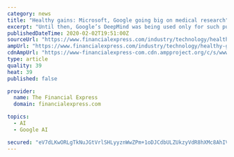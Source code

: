 ```yaml
---
category: news
title: "Healthy gains: Microsoft, Google going big on medical research"
excerpt: "Until then, Google’s DeepMind was being used only for such purposes. But Google’s paper changed the dynamics. Not only did the company realise the potential of artificial intelligence and machine learning in research, it also spurred others to try out new fields in AI development. That is one of the reasons that AI has grown to become one ..."
publishedDateTime: 2020-02-02T19:51:00Z
sourceUrl: "https://www.financialexpress.com/industry/technology/healthy-gains-microsoft-google-going-big-on-medical-research/1853104/"
ampUrl: "https://www.financialexpress.com/industry/technology/healthy-gains-microsoft-google-going-big-on-medical-research/1853104/lite/"
cdnAmpUrl: "https://www-financialexpress-com.cdn.ampproject.org/c/s/www.financialexpress.com/industry/technology/healthy-gains-microsoft-google-going-big-on-medical-research/1853104/lite/"
type: article
quality: 39
heat: 39
published: false

provider:
  name: The Financial Express
  domain: financialexpress.com

topics:
  - AI
  - Google AI

secured: "eV7dLKwORLgTkNuJGtVrlSHLyyznWwZPm+1oDJCdbULZUkzyVdR8hXMc8AhIVfLGeho6HWC02YPt8QdPVJuNbbBeS5Q4qxxuISzZf99dZ73sqM+twNR9jcUwGr0+V6RCBI8NcCb3OfMOC/T529U8KKVKUst9BXzP4o+D3/NiQJbMNt3ylLJKdDUkJvbilvHH69QyhuX9GwdQeM5uvhjxcVFe/07k6oRUS8l8K0/9cmRdNLhDKzXwW3PBcs9u5rGVdC0hwz3kAonokWtYKfxpfmLBKPMaxiYqNfd9cKLethKB+s2UAR8eyVSlXhInBeHMT1ZpnE1/H5hA+gjAz4kaBCjDgkW0/bTxd4CdKewjJ2FQyijNOEa8ObSm3p7SqF3IKtnPshv5vWz4O0qSMAxdVZftbuGJJprjyR2kiaX3zgTAMWNSQ8gdptRe1dwelhDKT3aw5dsQl79flz5Z0ETSzm927u+GWReVNCpdttX8e9w=;HPnvr4/FBTZL8LYOp3Bxaw=="
---
```



